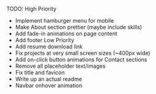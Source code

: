 TODO:
High Priority
- Implement hamburger menu for mobile
- Make About section prettier (maybe include skills)
- Add fade-in animations on page content
- Add footer
Low Priority
- Add resume download link
- Fix projects at very small screen sizes (~400px wide)
- Add on-click button animations for Contact sections
- Remove all placeholder text/images
- Fix title and favicon
- Write up an actual readme
- Navbar onhover animation
